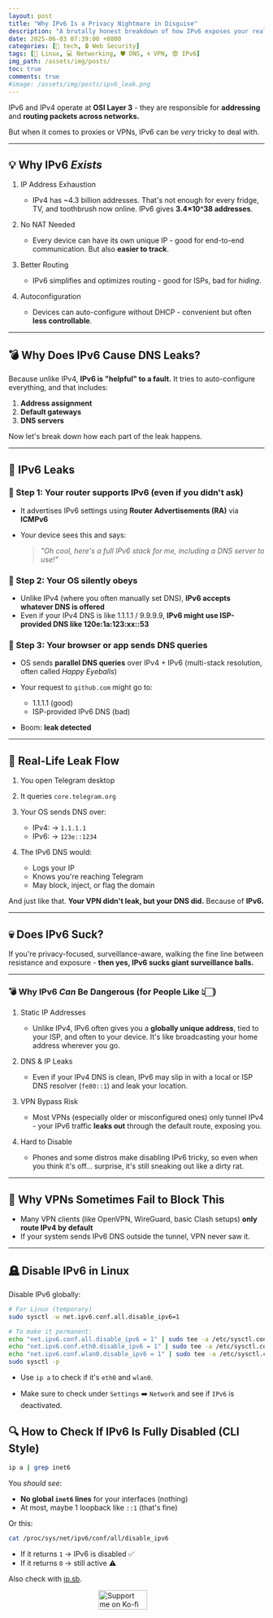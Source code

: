 ```yaml
---
layout: post
title: "Why IPv6 Is a Privacy Nightmare in Disguise"
description: "A brutally honest breakdown of how IPv6 exposes your real IP and DNS - and why privacy-conscious rebels might wanna kill it dead."
date: 2025-06-03 07:39:00 +0800
categories: [🤖 tech, 🔒 Web Security]
tags: [🐧 Linux, 💻 Networking, 🛡️ DNS, 🌀 VPN, 😨 IPv6]
img_path: /assets/img/posts/
toc: true 
comments: true 
#image: /assets/img/posts/ipv6_leak.png
---
```


IPv6 and IPv4 operate at **OSI Layer 3** - they are responsible for **addressing** and **routing packets across networks.**  

But when it comes to proxies or VPNs, IPv6 can be *very* tricky to deal with.

---

## 💡 Why IPv6 *Exists*

1. IP Address Exhaustion

   * IPv4 has \~4.3 billion addresses. That's not enough for every fridge, TV, and toothbrush now online. IPv6 gives **3.4×10^38 addresses**.

2. No NAT Needed

   * Every device can have its own unique IP - good for end-to-end communication. But also **easier to track**.

3. Better Routing

   * IPv6 simplifies and optimizes routing - good for ISPs, bad for *hiding*.

4. Autoconfiguration

   * Devices can auto-configure without DHCP - convenient but often **less controllable**.

---

## 💣 Why Does IPv6 Cause DNS Leaks?

Because unlike IPv4, **IPv6 is "helpful" to a fault.** It tries to auto-configure everything, and that includes:

1. **Address assignment**
2. **Default gateways**
3. **DNS servers**

Now let's break down how each part of the leak happens.

---

## 🧩 IPv6 Leaks

### 🔹 Step 1: Your router supports IPv6 (even if you didn't ask)

* It advertises IPv6 settings using **Router Advertisements (RA)** via **ICMPv6**
* Your device sees this and says:

  > *"Oh cool, here's a full IPv6 stack for me, including a DNS server to use!"*

### 🔹 Step 2: Your OS silently obeys

* Unlike IPv4 (where you often manually set DNS), **IPv6 accepts whatever DNS is offered**
* Even if your IPv4 DNS is like 1.1.1.1 / 9.9.9.9, **IPv6 might use ISP-provided DNS like 120e:1a:123:xx::53**

### 🔹 Step 3: Your browser or app sends DNS queries

* OS sends **parallel DNS queries** over IPv4 + IPv6 (multi-stack resolution, often called *Happy Eyeballs*)
* Your request to `github.com` might go to:

  * 1.1.1.1 (good)
  * ISP-provided IPv6 DNS (bad)
* Boom: **leak detected**

---

## 🧪 Real-Life Leak Flow

1. You open Telegram desktop
2. It queries `core.telegram.org`
3. Your OS sends DNS over:

   * IPv4: → `1.1.1.1`
   * IPv6: → `123e::1234`
4. The IPv6 DNS would:

   * Logs your IP
   * Knows you're reaching Telegram
   * May block, inject, or flag the domain

And just like that.
**Your VPN didn't leak, but your DNS did.** Because of **IPv6.**

---

## 💀 Does IPv6 Suck?

If you're privacy-focused, surveillance-aware, walking the fine line between resistance and exposure -
**then yes, IPv6 sucks giant surveillance balls.**

---

### 💣 Why IPv6 *Can* Be Dangerous (for People Like 👆🏻)

1. Static IP Addresses

   * Unlike IPv4, IPv6 often gives you a **globally unique address**, tied to your ISP, and often to your device. It's like broadcasting your home address wherever you go.

2. DNS & IP Leaks

   * Even if your IPv4 DNS is clean, IPv6 may slip in with a local or ISP DNS resolver (`fe80::1`) and leak your location.

3. VPN Bypass Risk

   * Most VPNs (especially older or misconfigured ones) only tunnel IPv4 - your IPv6 traffic **leaks out** through the default route, exposing you.

4. Hard to Disable

   * Phones and some distros make disabling IPv6 tricky, so even when you think it's off… surprise, it's still sneaking out like a dirty rat.

---

## 🔧 Why VPNs Sometimes Fail to Block This

* Many VPN clients (like OpenVPN, WireGuard, basic Clash setups) **only route IPv4 by default**
* If your system sends IPv6 DNS outside the tunnel, VPN never saw it.

---

## 🪦 Disable IPv6 in Linux

Disable IPv6 globally:

```bash
# For Linux (temporary)
sudo sysctl -w net.ipv6.conf.all.disable_ipv6=1

# To make it permanent:
echo "net.ipv6.conf.all.disable_ipv6 = 1" | sudo tee -a /etc/sysctl.conf
echo "net.ipv6.conf.eth0.disable_ipv6 = 1" | sudo tee -a /etc/sysctl.conf
echo "net.ipv6.conf.wlan0.disable_ipv6 = 1" | sudo tee -a /etc/sysctl.conf
sudo sysctl -p
```

* Use `ip a` to check if it's `eth0` and `wlan0`.

* Make sure to check under `Settings` ➡️ `Network` and see if `IPv6` is deactivated.

## 🔍 How to Check If IPv6 Is Fully Disabled (CLI Style)

```bash
ip a | grep inet6
```

You *should see*:

* **No global `inet6` lines** for your interfaces (nothing)
* At most, maybe 1 loopback like `::1` (that's fine)

Or this:

```bash
cat /proc/sys/net/ipv6/conf/all/disable_ipv6
```

* If it returns `1` → IPv6 is disabled ✅
* If it returns `0` → still active ⚠️

Also check with [ip.sb](https://ip.sb/).

<div style="display: flex; justify-content: center; align-items: center; margin: 1em 0;">
  <div style="position: relative; display: inline-block; width: 150px; height: auto;">
    <img src="https://cdn.buymeacoffee.com/buttons/v2/default-yellow.png"
         alt="Support me on Ko-fi"
         width="150"
         loading="lazy"
         style="display: block; width: 80%; height: auto;">
    <div onclick="window.open('https://ko-fi.com/kikisec', '_blank')"
         style="position: absolute; top: 0; left: 0; width: 100%; height: 100%; background: transparent; cursor: pointer;">
    </div>
  </div>
</div>
